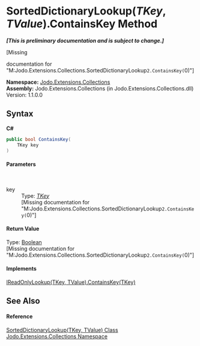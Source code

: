 # SortedDictionaryLookup(*TKey*, *TValue*).ContainsKey Method 
 _**\[This is preliminary documentation and is subject to change.\]**_

\[Missing <summary> documentation for "M:Jodo.Extensions.Collections.SortedDictionaryLookup`2.ContainsKey(`0)"\]

**Namespace:**&nbsp;<a href="N_Jodo_Extensions_Collections">Jodo.Extensions.Collections</a><br />**Assembly:**&nbsp;Jodo.Extensions.Collections (in Jodo.Extensions.Collections.dll) Version: 1.1.0.0

## Syntax

**C#**<br />
``` C#
public bool ContainsKey(
	TKey key
)
```


#### Parameters
&nbsp;<dl><dt>key</dt><dd>Type: <a href="T_Jodo_Extensions_Collections_SortedDictionaryLookup_2">*TKey*</a><br />\[Missing <param name="key"/> documentation for "M:Jodo.Extensions.Collections.SortedDictionaryLookup`2.ContainsKey(`0)"\]</dd></dl>

#### Return Value
Type: <a href="https://docs.microsoft.com/dotnet/api/system.boolean" target="_blank" rel="noopener noreferrer">Boolean</a><br />\[Missing <returns> documentation for "M:Jodo.Extensions.Collections.SortedDictionaryLookup`2.ContainsKey(`0)"\]

#### Implements
<a href="M_Jodo_Extensions_Collections_IReadOnlyLookup_2_ContainsKey">IReadOnlyLookup(TKey, TValue).ContainsKey(TKey)</a><br />

## See Also


#### Reference
<a href="T_Jodo_Extensions_Collections_SortedDictionaryLookup_2">SortedDictionaryLookup(TKey, TValue) Class</a><br /><a href="N_Jodo_Extensions_Collections">Jodo.Extensions.Collections Namespace</a><br />